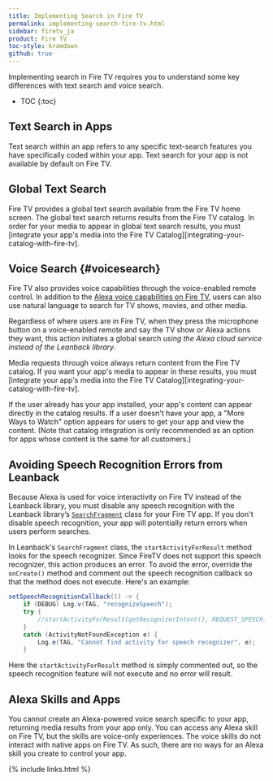 ```yaml
---
title: Implementing Search in Fire TV
permalink: implementing-search-fire-tv.html
sidebar: firetv_ja
product: Fire TV
toc-style: kramdown
github: true
---
```


Implementing search in Fire TV requires you to understand some key differences with text search and voice search.

* TOC
{:toc}

## Text Search in Apps

Text search within an app refers to any specific text-search features you have specifically coded within your app. Text search for your app is not available by default on Fire TV.

## Global Text Search

Fire TV provides a global text search available from the Fire TV home screen. The global text search returns results from the Fire TV catalog. In order for your media to appear in global text search results, you must [integrate your app's media into the Fire TV Catalog][integrating-your-catalog-with-fire-tv].

## Voice Search {#voicesearch}

Fire TV also provides voice capabilities through the voice-enabled remote control. In addition to the [Alexa voice capabilities on Fire TV](https://www.amazon.com/gp/help/customer/display.html?nodeId=201859020), users can also use natural language to search for TV shows, movies, and other media.

Regardless of where users are in Fire TV, when they press the microphone button on a voice-enabled remote and say the TV show or Alexa actions they want, this action initiates a global search *using the Alexa cloud service instead of the Leanback library*.

Media requests through voice always return content from the Fire TV catalog. If you want your app's media to appear in these results, you must [integrate your app's media into the Fire TV Catalog][integrating-your-catalog-with-fire-tv].

If the user already has your app installed, your app's content can appear directly in the catalog results. If a user doesn't have your app, a "More Ways to Watch" option appears for users to get your app and view the content. (Note that catalog integration is only recommended as an option for apps whose content is the same for all customers.)

## Avoiding Speech Recognition Errors from Leanback

Because Alexa is used for voice interactivity on Fire TV instead of the Leanback library, you must disable any speech recognition with the Leanback library’s [`SearchFragment`]((http://developer.android.com/reference/android/support/v17/leanback/app/SearchFragment.html)) class for your Fire TV app. If you don't disable speech recognition, your app will potentially return errors when users perform searches.

In Leanback's `SearchFragment` class, the `startActivityForResult` method looks for the speech recognizer. Since FireTV does not support this speech recognizer, this action produces an error. To avoid the error, override the `onCreate()` method and comment out the speech recognition callback so that the method does not execute. Here's an example:

```java
setSpeechRecognitionCallback(() -> {
    if (DEBUG) Log.v(TAG, "recognizeSpeech");
    try {
        //startActivityForResult(getRecognizerIntent(), REQUEST_SPEECH);
    }
    catch (ActivityNotFoundException e) {
        Log.e(TAG, "Cannot find activity for speech recognizer", e);
    }
```

Here the `startActivityForResult` method is simply commented out, so the speech recognition feature will not execute and no error will result.

## Alexa Skills and Apps

You cannot create an Alexa-powered voice search specific to your app, returning media results from your app only. You can access any Alexa skill on Fire TV, but the skills are voice-only experiences. The voice skills do not interact with native apps on Fire TV. As such, there are no ways for an Alexa skill you create to control your app.

{% include links.html %}
